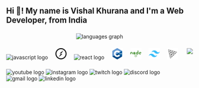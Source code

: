 <h2 align="left">Hi 👋! My name is Vishal Khurana and I'm a Web Developer, from India</h2>

###

<div align="center">
  
  <img src="https://github-readme-stats.vercel.app/api/top-langs?username=iamvishalkhurana&locale=en&hide_title=false&layout=compact&card_width=320&langs_count=5&theme=dracula&hide_border=false" height="150" alt="languages graph"  />
</div>

###

<img align="right" height="150" src="https://i.imgflip.com/65efzo.gif"  />

###

<div align="left">
  <img src="https://cdn.jsdelivr.net/gh/devicons/devicon/icons/javascript/javascript-original.svg" height="30" alt="javascript logo"  />
  <img width="12" />
  <img src="https://github.com/devicons/devicon/blob/v2.16.0/icons/socketio/socketio-original.svg" height="30" alt="typescript logo"  />
  <img width="12" />
  <img src="https://cdn.jsdelivr.net/gh/devicons/devicon/icons/react/react-original.svg" height="30" alt="react logo"  />
  <img width="12" />
  <img src="https://github.com/devicons/devicon/blob/v2.16.0/icons/cplusplus/cplusplus-original.svg" height="30" alt="html5 logo"  />
  <img width="12" />
  <img src="https://github.com/devicons/devicon/blob/v2.16.0/icons/nodejs/nodejs-plain-wordmark.svg" height="30" alt="nodejs logo"  />
  <img width="12" />
  <img src="https://github.com/devicons/devicon/blob/v2.16.0/icons/tailwindcss/tailwindcss-original.svg" height="30" alt="tailwind logo"  />
  <img width="12" />
  <img src="https://github.com/devicons/devicon/blob/v2.16.0/icons/threejs/threejs-original.svg" height="30" alt="threejs logo"  />
</div>

###

<div align="left">
  <img src="https://img.shields.io/static/v1?message=Youtube&logo=youtube&label=&color=FF0000&logoColor=white&labelColor=&style=for-the-badge" height="35" alt="youtube logo"  />
  <img src="https://img.shields.io/static/v1?message=Instagram&logo=instagram&label=&color=E4405F&logoColor=white&labelColor=&style=for-the-badge" height="35" alt="instagram logo"  />
  <img src="https://img.shields.io/static/v1?message=Twitch&logo=twitch&label=&color=9146FF&logoColor=white&labelColor=&style=for-the-badge" height="35" alt="twitch logo"  />
  <img src="https://img.shields.io/static/v1?message=Discord&logo=discord&label=&color=7289DA&logoColor=white&labelColor=&style=for-the-badge" height="35" alt="discord logo"  />
  <img src="https://img.shields.io/static/v1?message=Gmail&logo=gmail&label=&color=D14836&logoColor=white&labelColor=&style=for-the-badge" height="35" alt="gmail logo"  />
  <img src="https://img.shields.io/static/v1?message=LinkedIn&logo=linkedin&label=&color=0077B5&logoColor=white&labelColor=&style=for-the-badge" height="35" alt="linkedin logo"  />
</div>

###

<br clear="both">


###
